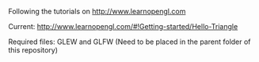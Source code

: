Following the tutorials on http://www.learnopengl.com

Current: http://www.learnopengl.com/#!Getting-started/Hello-Triangle

Required files: GLEW and GLFW (Need to be placed in the parent folder of this repository)
